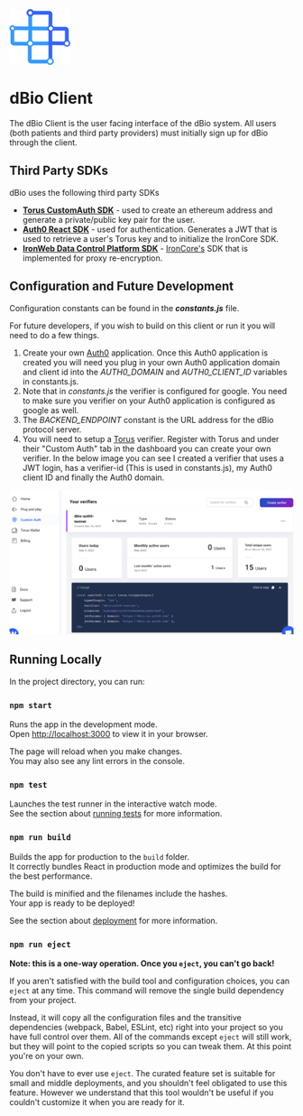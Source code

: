 ![dbio-logo](./readme-assets/logo.png)
# dBio Client

The dBio Client is the user facing interface of the dBio system. All users (both patients and third party providers) must initially sign up for dBio through the client.

## Third Party SDKs
dBio uses the following third party SDKs
- **[Torus CustomAuth SDK](https://docs.tor.us/customauth/get-started)** - used to create an ethereum address and generate a private/public key pair for the user.
- **[Auth0 React SDK](https://auth0.com/docs/libraries/auth0-react)** - used for authentication. Generates a JWT that is used to retrieve a user's Torus key and to initialize the IronCore SDK.
- **[IronWeb Data Control Platform SDK](https://ironcorelabs.com/docs/data-control-platform/javascript/react/)** - [IronCore's](https://ironcorelabs.com/) SDK that is implemented for proxy re-encryption.

## Configuration and Future Development

Configuration constants can be found in the **_constants.js_** file.

For future developers, if you wish to build on this client or run it you will need to do a few things.

1. Create your own [Auth0](https://auth0.com/) application. Once this Auth0 application is created you will need you plug in your own Auth0 application domain and client id into the *AUTH0_DOMAIN* and *AUTH0_CLIENT_ID* variables in constants.js.
2. Note that in *constants.js* the verifier is configured for google. You need to make sure you verifier on your Auth0 application is configured as google as well.
3. The *BACKEND_ENDPOINT* constant is the URL address for the dBio protocol server.
4. You will need to setup a [Torus](tor.us) verifier. Register with Torus and under their "Custom Auth" tab in the dashboard you can create your own verifier. In the below image you can see I created a verifier that uses a JWT login, has a verifier-id (This is used in constants.js), my Auth0 client ID and finally the Auth0 domain.

![torus-example](./readme-assets/torus.png)

## Running Locally

In the project directory, you can run:

### `npm start`

Runs the app in the development mode.\
Open [http://localhost:3000](http://localhost:3000) to view it in your browser.

The page will reload when you make changes.\
You may also see any lint errors in the console.

### `npm test`

Launches the test runner in the interactive watch mode.\
See the section about [running tests](https://facebook.github.io/create-react-app/docs/running-tests) for more information.

### `npm run build`

Builds the app for production to the `build` folder.\
It correctly bundles React in production mode and optimizes the build for the best performance.

The build is minified and the filenames include the hashes.\
Your app is ready to be deployed!

See the section about [deployment](https://facebook.github.io/create-react-app/docs/deployment) for more information.

### `npm run eject`

**Note: this is a one-way operation. Once you `eject`, you can't go back!**

If you aren't satisfied with the build tool and configuration choices, you can `eject` at any time. This command will remove the single build dependency from your project.

Instead, it will copy all the configuration files and the transitive dependencies (webpack, Babel, ESLint, etc) right into your project so you have full control over them. All of the commands except `eject` will still work, but they will point to the copied scripts so you can tweak them. At this point you're on your own.

You don't have to ever use `eject`. The curated feature set is suitable for small and middle deployments, and you shouldn't feel obligated to use this feature. However we understand that this tool wouldn't be useful if you couldn't customize it when you are ready for it.
